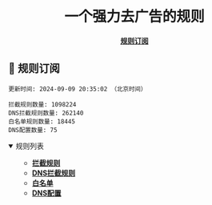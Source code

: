 <div align="center">
<h1 align="center"><br>一个强力去广告的规则</h1>

<h4>
  <a href="#a">规则订阅</a>
</h4>

</div>

<h2 id="a">🎯 规则订阅</h2>

```
更新时间: 2024-09-09 20:35:02 （北京时间）

拦截规则数量: 1098224
DNS拦截规则数量: 262140
白名单规则数量: 18445
DNS配置数量: 75
``` 
<details open>
<summary>规则列表</summary>
<ul>

- **[拦截规则](https://raw.githubusercontent.com/LINJIANPEI/DnsRules/main/rules.txt)**
- **[DNS拦截规则](https://raw.githubusercontent.com/LINJIANPEI/DnsRules/main/dns.txt)**
- **[白名单](https://raw.githubusercontent.com/LINJIANPEI/DnsRules/main/allow.txt)**
- **[DNS配置](https://raw.githubusercontent.com/LINJIANPEI/DnsRules/main/DnsConfiguration.txt)**
</ul>
</details>







